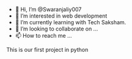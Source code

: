 - 👋 Hi, I’m @Swaranjaliy007
- 👀 I’m interested in web development
- 🌱 I’m currently learning with Tech Saksham.
- 💞️ I’m looking to collaborate on ...
- 📫 How to reach me ...

<!---
Swaranjaliy007/Swaranjaliy007 is a ✨ special ✨ repository because its `README.md` (this file) appears on your GitHub profile.
You can click the Preview link to take a look at your changes.
--->
This is our first project in python
